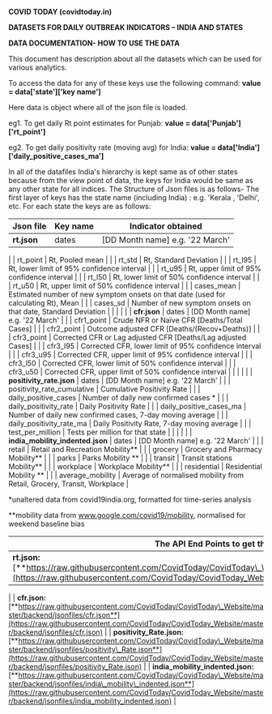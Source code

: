 **COVID TODAY (covidtoday.in)**

**DATASETS FOR DAILY OUTBREAK INDICATORS – INDIA AND STATES**

**DATA DOCUMENTATION- HOW TO USE THE DATA**

This document has description about all the datasets which can be used for various analytics.

To access the data for any of these keys use the following command: **value = data[&#39;state&#39;][&#39;key name&#39;]**

Here data is object where all of the json file is loaded.

eg1. To get daily Rt point estimates for Punjab: **value = data[&#39;Punjab&#39;][&#39;rt\_point&#39;]**

eg2. To get daily positivity rate (moving avg) for India: **value = data[&#39;India&#39;][&#39;daily\_positive\_cases\_ma&#39;]**

In all of the datafiles India&#39;s hierarchy is kept same as of other states because from the view point of data, the keys for India would be same as any other state for all indices. The Structure of Json files is as follows- The first layer of keys has the state name (including India) : e.g. &#39;Kerala , &#39;Delhi&#39;, etc. For each state the keys are as follows:

| **Json file** | **Key name** | **Indicator obtained** |
| --- | --- | --- |
| **rt.json** | dates | [DD Month name] e.g. &#39;22 March&#39; |
|
 | rt\_point | Rt, Pooled mean |
|
 | rt\_std | Rt, Standard Deviation |
|
 | rt\_l95 | Rt, lower limit of 95% confidence interval |
|
 | rt\_u95 | Rt, upper limit of 95% confidence interval |
|
 | rt\_l50 | Rt, lower limit of 50% confidence interval |
|
 | rt\_u50 | Rt, upper limit of 50% confidence interval |
|
 | cases\_mean | Estimated number of new symptom onsets on that date (used for calculating Rt), Mean
 |
|
 | cases\_sd | Number of new symptom onsets on that date, Standard Deviation |
|
 |
 |
 |
| **cfr.json** | dates | [DD Month name] e.g. &#39;22 March&#39; |
|
 | cfr1\_point | Crude NFR or Naïve CFR [Deaths/Total Cases]
 |
|
 | cfr2\_point | Outcome adjusted CFR [Deaths/(Recov+Deaths)]
 |
|
 | cfr3\_point | Corrected CFR or Lag adjusted CFR [Deaths/Lag adjusted Cases] |
|
 | cfr3\_l95 | Corrected CFR, lower limit of 95% confidence interval
 |
|
 | cfr3\_u95 | Corrected CFR, upper limit of 95% confidence interval
 |
|
 | cfr3\_l50 | Corrected CFR, lower limit of 50% confidence interval
 |
|
 | cfr3\_u50 | Corrected CFR, upper limit of 50% confidence interval |
|
 |
 |
 |
| **positivity\_rate.json** | dates | [DD Month name] e.g. &#39;22 March&#39; |
|
 | positivity\_rate\_cumulative | Cumulative Positivity Rate |
|
 | daily\_positive\_cases | Number of daily new confirmed cases \* |
|
 | daily\_positivity\_rate | Daily Positivity Rate |
|
 | daily\_positive\_cases\_ma | Number of daily new confirmed cases, 7-day moving average |
|
 | daily\_positivity\_rate\_ma | Daily Positivity Rate, 7-day moving average |
|
 | test\_per\_million | Tests per million for that state |
|
 |
 |
 |
| **india\_mobility\_indented.json** | dates | [DD Month name] e.g. &#39;22 March&#39; |
|
 | retail | Retail and Recreation Mobility\*\* |
|
 | grocery | Grocery and Pharmacy Mobility\*\* |
|
 | parks | Parks Mobility \*\* |
|
 | transit | Transit stations Mobility\*\* |
|
 | workplace | Workplace Mobility\*\* |
|
 | residential | Residential Mobility \*\* |
|
 | average\_mobility | Average of normalised mobility from Retail, Grocery, Transit, Workplace |

\*unaltered data from covid19india.org, formatted for time-series analysis

\*\*mobility data from www.google.com/covid19/mobility, normalised for weekend baseline bias

| **The API End Points to get the data** |
| --- |
| **rt.json:** [**https://raw.githubusercontent.com/CovidToday/CovidToday\_Website/master/backend/jsonfiles/rt.json**](https://raw.githubusercontent.com/CovidToday/CovidToday_Website/master/backend/jsonfiles/rt.json)
 |
| **cfr.json:** [**https://raw.githubusercontent.com/CovidToday/CovidToday\_Website/master/backend/jsonfiles/cfr.json**](https://raw.githubusercontent.com/CovidToday/CovidToday_Website/master/backend/jsonfiles/cfr.json)
 |
| **positivity\_Rate.json:** [**https://raw.githubusercontent.com/CovidToday/CovidToday\_Website/master/backend/jsonfiles/positivity\_Rate.json**](https://raw.githubusercontent.com/CovidToday/CovidToday_Website/master/backend/jsonfiles/positivity_Rate.json)
 |
| **india\_mobility\_indented.json:** [**https://raw.githubusercontent.com/CovidToday/CovidToday\_Website/master/backend/jsonfiles/india\_mobility\_indented.json**](https://raw.githubusercontent.com/CovidToday/CovidToday_Website/master/backend/jsonfiles/india_mobility_indented.json)
 |
